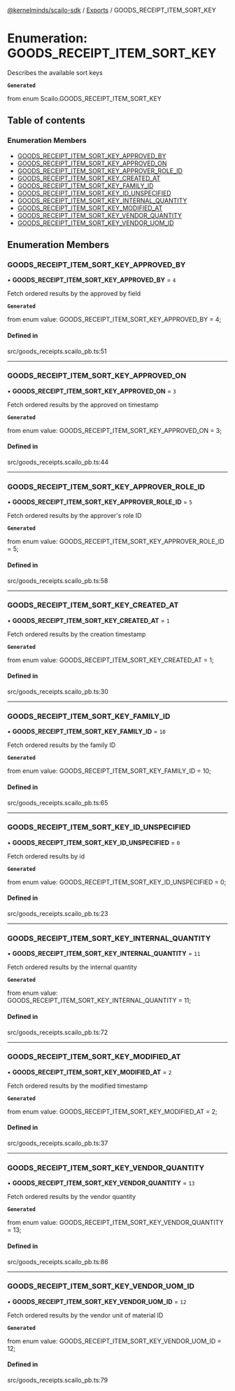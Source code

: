 [@kernelminds/scailo-sdk](../README.md) / [Exports](../modules.md) / GOODS\_RECEIPT\_ITEM\_SORT\_KEY

# Enumeration: GOODS\_RECEIPT\_ITEM\_SORT\_KEY

Describes the available sort keys

**`Generated`**

from enum Scailo.GOODS_RECEIPT_ITEM_SORT_KEY

## Table of contents

### Enumeration Members

- [GOODS\_RECEIPT\_ITEM\_SORT\_KEY\_APPROVED\_BY](GOODS_RECEIPT_ITEM_SORT_KEY.md#goods_receipt_item_sort_key_approved_by)
- [GOODS\_RECEIPT\_ITEM\_SORT\_KEY\_APPROVED\_ON](GOODS_RECEIPT_ITEM_SORT_KEY.md#goods_receipt_item_sort_key_approved_on)
- [GOODS\_RECEIPT\_ITEM\_SORT\_KEY\_APPROVER\_ROLE\_ID](GOODS_RECEIPT_ITEM_SORT_KEY.md#goods_receipt_item_sort_key_approver_role_id)
- [GOODS\_RECEIPT\_ITEM\_SORT\_KEY\_CREATED\_AT](GOODS_RECEIPT_ITEM_SORT_KEY.md#goods_receipt_item_sort_key_created_at)
- [GOODS\_RECEIPT\_ITEM\_SORT\_KEY\_FAMILY\_ID](GOODS_RECEIPT_ITEM_SORT_KEY.md#goods_receipt_item_sort_key_family_id)
- [GOODS\_RECEIPT\_ITEM\_SORT\_KEY\_ID\_UNSPECIFIED](GOODS_RECEIPT_ITEM_SORT_KEY.md#goods_receipt_item_sort_key_id_unspecified)
- [GOODS\_RECEIPT\_ITEM\_SORT\_KEY\_INTERNAL\_QUANTITY](GOODS_RECEIPT_ITEM_SORT_KEY.md#goods_receipt_item_sort_key_internal_quantity)
- [GOODS\_RECEIPT\_ITEM\_SORT\_KEY\_MODIFIED\_AT](GOODS_RECEIPT_ITEM_SORT_KEY.md#goods_receipt_item_sort_key_modified_at)
- [GOODS\_RECEIPT\_ITEM\_SORT\_KEY\_VENDOR\_QUANTITY](GOODS_RECEIPT_ITEM_SORT_KEY.md#goods_receipt_item_sort_key_vendor_quantity)
- [GOODS\_RECEIPT\_ITEM\_SORT\_KEY\_VENDOR\_UOM\_ID](GOODS_RECEIPT_ITEM_SORT_KEY.md#goods_receipt_item_sort_key_vendor_uom_id)

## Enumeration Members

### GOODS\_RECEIPT\_ITEM\_SORT\_KEY\_APPROVED\_BY

• **GOODS\_RECEIPT\_ITEM\_SORT\_KEY\_APPROVED\_BY** = ``4``

Fetch ordered results by the approved by field

**`Generated`**

from enum value: GOODS_RECEIPT_ITEM_SORT_KEY_APPROVED_BY = 4;

#### Defined in

src/goods_receipts.scailo_pb.ts:51

___

### GOODS\_RECEIPT\_ITEM\_SORT\_KEY\_APPROVED\_ON

• **GOODS\_RECEIPT\_ITEM\_SORT\_KEY\_APPROVED\_ON** = ``3``

Fetch ordered results by the approved on timestamp

**`Generated`**

from enum value: GOODS_RECEIPT_ITEM_SORT_KEY_APPROVED_ON = 3;

#### Defined in

src/goods_receipts.scailo_pb.ts:44

___

### GOODS\_RECEIPT\_ITEM\_SORT\_KEY\_APPROVER\_ROLE\_ID

• **GOODS\_RECEIPT\_ITEM\_SORT\_KEY\_APPROVER\_ROLE\_ID** = ``5``

Fetch ordered results by the approver's role ID

**`Generated`**

from enum value: GOODS_RECEIPT_ITEM_SORT_KEY_APPROVER_ROLE_ID = 5;

#### Defined in

src/goods_receipts.scailo_pb.ts:58

___

### GOODS\_RECEIPT\_ITEM\_SORT\_KEY\_CREATED\_AT

• **GOODS\_RECEIPT\_ITEM\_SORT\_KEY\_CREATED\_AT** = ``1``

Fetch ordered results by the creation timestamp

**`Generated`**

from enum value: GOODS_RECEIPT_ITEM_SORT_KEY_CREATED_AT = 1;

#### Defined in

src/goods_receipts.scailo_pb.ts:30

___

### GOODS\_RECEIPT\_ITEM\_SORT\_KEY\_FAMILY\_ID

• **GOODS\_RECEIPT\_ITEM\_SORT\_KEY\_FAMILY\_ID** = ``10``

Fetch ordered results by the family ID

**`Generated`**

from enum value: GOODS_RECEIPT_ITEM_SORT_KEY_FAMILY_ID = 10;

#### Defined in

src/goods_receipts.scailo_pb.ts:65

___

### GOODS\_RECEIPT\_ITEM\_SORT\_KEY\_ID\_UNSPECIFIED

• **GOODS\_RECEIPT\_ITEM\_SORT\_KEY\_ID\_UNSPECIFIED** = ``0``

Fetch ordered results by id

**`Generated`**

from enum value: GOODS_RECEIPT_ITEM_SORT_KEY_ID_UNSPECIFIED = 0;

#### Defined in

src/goods_receipts.scailo_pb.ts:23

___

### GOODS\_RECEIPT\_ITEM\_SORT\_KEY\_INTERNAL\_QUANTITY

• **GOODS\_RECEIPT\_ITEM\_SORT\_KEY\_INTERNAL\_QUANTITY** = ``11``

Fetch ordered results by the internal quantity

**`Generated`**

from enum value: GOODS_RECEIPT_ITEM_SORT_KEY_INTERNAL_QUANTITY = 11;

#### Defined in

src/goods_receipts.scailo_pb.ts:72

___

### GOODS\_RECEIPT\_ITEM\_SORT\_KEY\_MODIFIED\_AT

• **GOODS\_RECEIPT\_ITEM\_SORT\_KEY\_MODIFIED\_AT** = ``2``

Fetch ordered results by the modified timestamp

**`Generated`**

from enum value: GOODS_RECEIPT_ITEM_SORT_KEY_MODIFIED_AT = 2;

#### Defined in

src/goods_receipts.scailo_pb.ts:37

___

### GOODS\_RECEIPT\_ITEM\_SORT\_KEY\_VENDOR\_QUANTITY

• **GOODS\_RECEIPT\_ITEM\_SORT\_KEY\_VENDOR\_QUANTITY** = ``13``

Fetch ordered results by the vendor quantity

**`Generated`**

from enum value: GOODS_RECEIPT_ITEM_SORT_KEY_VENDOR_QUANTITY = 13;

#### Defined in

src/goods_receipts.scailo_pb.ts:86

___

### GOODS\_RECEIPT\_ITEM\_SORT\_KEY\_VENDOR\_UOM\_ID

• **GOODS\_RECEIPT\_ITEM\_SORT\_KEY\_VENDOR\_UOM\_ID** = ``12``

Fetch ordered results by the vendor unit of material ID

**`Generated`**

from enum value: GOODS_RECEIPT_ITEM_SORT_KEY_VENDOR_UOM_ID = 12;

#### Defined in

src/goods_receipts.scailo_pb.ts:79
